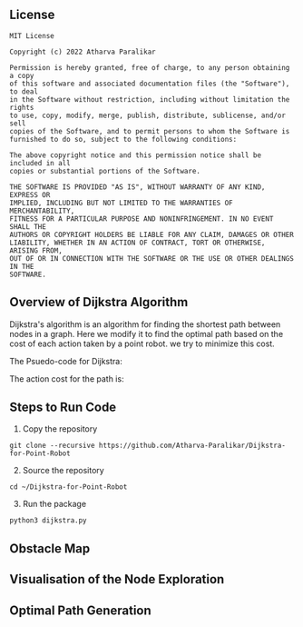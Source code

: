 ## License
```
MIT License

Copyright (c) 2022 Atharva Paralikar

Permission is hereby granted, free of charge, to any person obtaining a copy
of this software and associated documentation files (the "Software"), to deal
in the Software without restriction, including without limitation the rights
to use, copy, modify, merge, publish, distribute, sublicense, and/or sell
copies of the Software, and to permit persons to whom the Software is
furnished to do so, subject to the following conditions:

The above copyright notice and this permission notice shall be included in all
copies or substantial portions of the Software.

THE SOFTWARE IS PROVIDED "AS IS", WITHOUT WARRANTY OF ANY KIND, EXPRESS OR
IMPLIED, INCLUDING BUT NOT LIMITED TO THE WARRANTIES OF MERCHANTABILITY,
FITNESS FOR A PARTICULAR PURPOSE AND NONINFRINGEMENT. IN NO EVENT SHALL THE
AUTHORS OR COPYRIGHT HOLDERS BE LIABLE FOR ANY CLAIM, DAMAGES OR OTHER
LIABILITY, WHETHER IN AN ACTION OF CONTRACT, TORT OR OTHERWISE, ARISING FROM,
OUT OF OR IN CONNECTION WITH THE SOFTWARE OR THE USE OR OTHER DEALINGS IN THE
SOFTWARE.
```

## Overview of Dijkstra Algorithm

Dijkstra's algorithm is an algorithm for finding the shortest path between nodes in a graph. Here we modify it to find the optimal path based on the cost of each action taken by a point robot. we try to minimize this cost.

The Psuedo-code for Dijkstra:

The action cost for the path is:

## Steps to Run Code

1. Copy the repository
```
git clone --recursive https://github.com/Atharva-Paralikar/Dijkstra-for-Point-Robot
```
2. Source the repository 
```
cd ~/Dijkstra-for-Point-Robot
```
3. Run the package 
```
python3 dijkstra.py
```
## Obstacle Map

## Visualisation of the Node Exploration

## Optimal Path Generation


